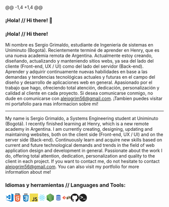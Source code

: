 @@ -1,4 +1,4 @@
### ¡Hola! // Hi there! 👋 
###  ¡Hola! // Hi there! 

Mi nombre es Sergio Grimaldo, estudiante de Ingenieria de sistemas en Uniminuto (Bogotá). Recientemente terminé de aprender en Henry, que es una nueva academia remota de Argentina.
Actualmente estoy creando, diseñando, actualizando y manteniendo sitios webs, ya sea del lado del cliente (Front-end, UX / UI) como del lado del servidor (Back-end).
Aprender y adquirir continuamente nuevas habilidades en base a las demandas y tendencias tecnológicas actuales y futuras en el campo del diseño y desarrollo de aplicaciones web en general.
Apasionado por el trabajo que hago, ofreciendo total atención, dedicación, personalización y calidad al cliente en cada proyecto.
Si desea comunicarse conmigo, no dude en comunicarse con alejogrim56@gmail.com.
¡Tambien puedes visitar mi portafolio para mas informacion sobre mi! 
-------------------------------------------------- -------------------------------------------------- ------------------
My name is Sergio Grimaldo, a Systems Engineering student at Uniminuto (Bogotá). I recently finished learning at Henry, which is a new remote academy in Argentina.
I am currently creating, designing, updating and maintaining websites, both on the client side (Front-end, UX / UI) and on the server side (Back-end).
Continuously learn and acquire new skills based on current and future technological demands and trends in the field of web application design and development in general.
Passionate about the work I do, offering total attention, dedication, personalization and quality to the client in each project.
If you want to contact me, do not hesitate to contact alejogrim56@gmail.com.
You can also visit my portfolio for more information about me!

### Idiomas y herramientas // Languages and Tools:
<img align="left" alt="Visual Studio Code" width="26px" src="https://raw.githubusercontent.com/github/explore/80688e429a7d4ef2fca1e82350fe8e3517d3494d/topics/visual-studio-code/visual-studio-code.png" />
<img align="left" alt="HTML5" width="26px" src="https://raw.githubusercontent.com/github/explore/80688e429a7d4ef2fca1e82350fe8e3517d3494d/topics/html/html.png" />
<img align="left" alt="CSS3" width="26px" src="https://raw.githubusercontent.com/github/explore/80688e429a7d4ef2fca1e82350fe8e3517d3494d/topics/css/css.png" />
<img align="left" alt="JavaScript" width="26px" src="https://raw.githubusercontent.com/github/explore/80688e429a7d4ef2fca1e82350fe8e3517d3494d/topics/javascript/javascript.png" />
<img align="left" alt="React" width="26px" src="https://raw.githubusercontent.com/github/explore/80688e429a7d4ef2fca1e82350fe8e3517d3494d/topics/react/react.png" />
<img align="left" alt="Node.js" width="26px" src="https://raw.githubusercontent.com/github/explore/80688e429a7d4ef2fca1e82350fe8e3517d3494d/topics/nodejs/nodejs.png" />
<img align="left" alt="SQL" width="26px" src="https://raw.githubusercontent.com/github/explore/80688e429a7d4ef2fca1e82350fe8e3517d3494d/topics/sql/sql.png" />
<img align="left" alt="Git" width="26px" src="https://raw.githubusercontent.com/github/explore/80688e429a7d4ef2fca1e82350fe8e3517d3494d/topics/git/git.png" />
<img align="left" alt="GitHub" width="26px" src="https://raw.githubusercontent.com/github/explore/78df643247d429f6cc873026c0622819ad797942/topics/github/github.png" />
<img align="left" alt="Terminal" width="26px" src="https://raw.githubusercontent.com/github/explore/80688e429a7d4ef2fca1e82350fe8e3517d3494d/topics/terminal/terminal.png" />
<br />
